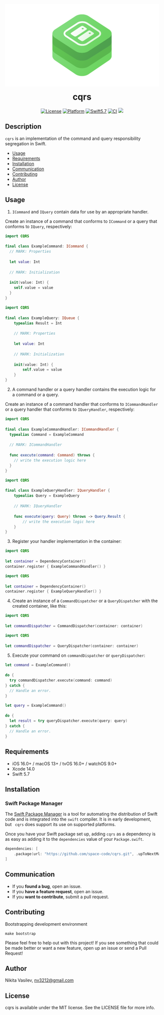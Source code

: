![cqrs: The Command and Query Responsibility Segregation](https://raw.githubusercontent.com/space-code/cqrs/main/Resources/cqrs.png)

<h1 align="center" style="margin-top: 0px;">cqrs</h1>

<p align="center">
<a href="https://github.com/space-code/cqrs/blob/main/LICENSE"><img alt="License" src="https://img.shields.io/github/license/space-code/cqrs?style=flat"></a> 
<a href="https://developer.apple.com/"><img alt="Platform" src="https://img.shields.io/badge/platform-ios%20%7C%20osx%20%7C%20watchos%20%7C%20tvos-%23989898"/></a> 
<a href="https://developer.apple.com/swift"><img alt="Swift5.7" src="https://img.shields.io/badge/language-Swift5.7-orange.svg"/></a>
<a href="https://github.com/space-code/cqrs"><img alt="CI" src="https://github.com/space-code/cqrs/actions/workflows/ci.yml/badge.svg?branch=main"></a>
<a href="https://github.com/apple/swift-package-manager" alt="CQRS on Swift Package Manager" title="cqrs on Swift Package Manager"><img src="https://img.shields.io/badge/Swift%20Package%20Manager-compatible-brightgreen.svg" /></a>
</p>

## Description
`cqrs` is an implementation of the command and query responsibility segregation in Swift.

- [Usage](#usage)
- [Requirements](#requirements)
- [Installation](#installation)
- [Communication](#communication)
- [Contributing](#contributing)
- [Author](#author)
- [License](#license)

## Usage

1. `ICommand` and `IQuery` contain data for use by an appropriate handler.

Create an instance of a command that conforms to `ICommand` or a query that conforms to `IQuery`, respectively:
```swift
import CQRS

final class ExampleCommand: ICommand {
  // MARK: Properties
 
  let value: Int
 
  // MARK: Initialization
  
  init(value: Int) {
    self.value = value
  }
}
```

```swift
import CQRS

final class ExampleQuery: IQueue {
    typealias Result = Int

    // MARK: Properties

    let value: Int

    // MARK: Initialization

    init(value: Int) {
        self.value = value
    }
}
```

2. A command handler or a query handler contains the execution logic for a command or a query.

Create an instance of a command handler that conforms to `ICommandHandler` or a query handler that conforms to `IQueryHandler`, respectively:
```swift
import CQRS

final class ExampleCommandHandler: ICommandHandler {
  typealias Command = ExampleCommand

  // MARK: ICommandHandler

  func execute(command: Command) throws {
    // write the execution logic here
  }
}
```

```swift
import CQRS

final class ExampleQueryHandler: IQueryHandler {
    typealias Query = ExampleQuery

    // MARK: IQueryHandler

    func execute(query: Query) throws -> Query.Result {
        // write the execution logic here
    }
}
```

3. Register your handler implementation in the container:
```swift
import CQRS

let container = DependencyContainer()
container.register { ExampleCommandHandler() }
```

```swift
import CQRS

let container = DependencyContainer()
container.register { ExampleQueryHandler() }
```

4. Create an instance of a `CommandDispatcher` or a `QueryDispatcher` with the created container, like this:
```swift
import CQRS

let commandDispatcher = CommandDispatcher(container: container)
```

```swift
import CQRS

let commandDispatcher = QueryDispatcher(container: container)
```

5. Execute your command on `commandDispatcher` or `queryDispatcher`:
```swift
let command = ExampleCommand()

do {
  try commandDispatcher.execute(command: command)
} catch {
  // Handle an error.
}
```

```swift
let query = ExampleCommand()

do {
  let result = try queryDispatcher.execute(query: query)
} catch {
  // Handle an error.
}
```

## Requirements
- iOS 16.0+ / macOS 13+ / tvOS 16.0+ / watchOS 9.0+
- Xcode 14.0
- Swift 5.7

## Installation
### Swift Package Manager

The [Swift Package Manager](https://swift.org/package-manager/) is a tool for automating the distribution of Swift code and is integrated into the `swift` compiler. It is in early development, but `
cqrs` does support its use on supported platforms.

Once you have your Swift package set up, adding `cqrs` as a dependency is as easy as adding it to the `dependencies` value of your `Package.swift`.

```swift
dependencies: [
    .package(url: "https://github.com/space-code/cqrs.git", .upToNextMajor(from: "1.0.0"))
]
```

## Communication
- If you **found a bug**, open an issue.
- If you **have a feature request**, open an issue.
- If you **want to contribute**, submit a pull request.

## Contributing
Bootstrapping development environment

```
make bootstrap
```

Please feel free to help out with this project! If you see something that could be made better or want a new feature, open up an issue or send a Pull Request!

## Author
Nikita Vasilev, nv3212@gmail.com

## License
cqrs is available under the MIT license. See the LICENSE file for more info.
